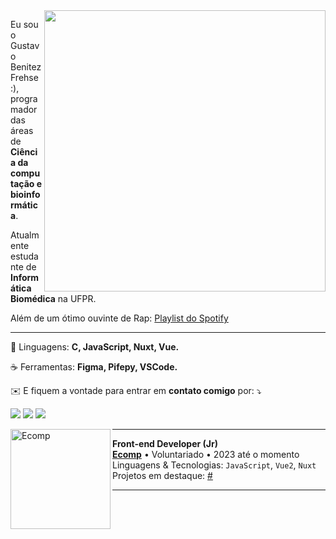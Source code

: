 <img src="https://raw.githubusercontent.com/MicaelliMedeiros/micaellimedeiros/master/image/computer-illustration.png" min-width="450px" max-width="450px" width="450px" align="right">

<p align="left"> 
  Eu sou o Gustavo Benitez Frehse :), programador das áreas de<strong> Ciência da computação e bioinformática</strong>.<br>
    
  Atualmente estudante de **Informática Biomédica** na UFPR.
  
  Além de um ótimo ouvinte de Rap: [Playlist do Spotify](https://open.spotify.com/playlist/5G1rvCjWzVe1oRnfphVEsS?si=92fe5bb8aad94072)
</p>

***

<p align="left">
    
  🐑 Linguagens: **C, JavaScript, Nuxt, Vue.**
  
</p>

<p align="left">
    
  ☕ Ferramentas: **Figma, Pifepy, VSCode.**
  
</p>

<p align="left">
    
  ✉️ E fiquem a vontade para entrar em **contato comigo** por: ⤵
  
</p>

<p align="left">
  <a href="mailto:frehsegustavo@gmail.com" alt="Gmail">
  <img src="https://img.shields.io/badge/-Gmail-FF0000?style=flat-square&labelColor=FF0000&logo=gmail&logoColor=white&link=mailto:frehsegustavo@gmail.com" /></a>

  <a href="https://www.linkedin.com/in/gfrehse/" alt="LinkedIn">
  <img src="https://img.shields.io/badge/-Linkedin-0e76a8?style=flat-square&logo=Linkedin&logoColor=white&link=https://www.linkedin.com/in/gfrehse/" /></a>

  <a href="https://www.instagram.com/gustfrehse/" alt="Instagram">
  <img src="https://img.shields.io/badge/-Instagram-DF0174?style=flat-square&labelColor=DF0174&logo=instagram&logoColor=white&link=https://www.instagram.com/gustfrehse/"/></a>
</p>

[<img align="left" height="160px" width="160px" alt="Ecomp" src="https://media.licdn.com/dms/image/C4E0BAQH52NBaBJ3Chw/company-logo_200_200/0/1657585171137?e=2147483647&v=beta&t=W_HaSuUsGZNfW0ejGZl6sTLZqky4MTCpYvMtCgaCzB4"/>](https://ecomp.co/)

***

**Front-end Developer (Jr)** \
[**Ecomp**](https://ecomp.co/) • Voluntariado • 2023 até o momento \
Linguagens & Tecnologias: `JavaScript`, `Vue2`, `Nuxt`\
Projetos em destaque: [#]()
<br/>

***
